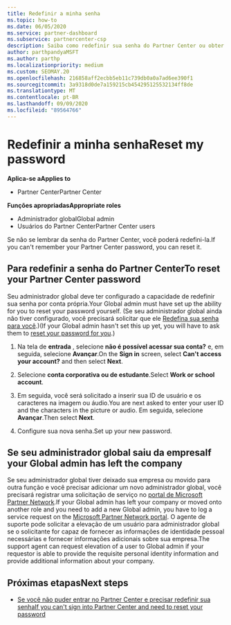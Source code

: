 ```yaml
---
title: Redefinir a minha senha
ms.topic: how-to
ms.date: 06/05/2020
ms.service: partner-dashboard
ms.subservice: partnercenter-csp
description: Saiba como redefinir sua senha do Partner Center ou obter ajuda do administrador global da sua empresa. Além disso, saiba como adicionar um novo administrador global do Partner Center.
author: parthpandyaMSFT
ms.author: parthp
ms.localizationpriority: medium
ms.custom: SEOMAY.20
ms.openlocfilehash: 216858aff2ecbb5eb11c739db0a0a7ad6ee390f1
ms.sourcegitcommit: 3a9318d0de7a159215cb454295125532134ff8de
ms.translationtype: MT
ms.contentlocale: pt-BR
ms.lasthandoff: 09/09/2020
ms.locfileid: "89564766"
---
```

# <a name="reset-my-password"></a><span data-ttu-id="5b251-103">Redefinir a minha senha</span><span class="sxs-lookup"><span data-stu-id="5b251-103">Reset my password</span></span>

<span data-ttu-id="5b251-104">**Aplica-se a**</span><span class="sxs-lookup"><span data-stu-id="5b251-104">**Applies to**</span></span>

- <span data-ttu-id="5b251-105">Partner Center</span><span class="sxs-lookup"><span data-stu-id="5b251-105">Partner Center</span></span>
 
<span data-ttu-id="5b251-106">**Funções apropriadas**</span><span class="sxs-lookup"><span data-stu-id="5b251-106">**Appropriate roles**</span></span>

- <span data-ttu-id="5b251-107">Administrador global</span><span class="sxs-lookup"><span data-stu-id="5b251-107">Global admin</span></span>
- <span data-ttu-id="5b251-108">Usuários do Partner Center</span><span class="sxs-lookup"><span data-stu-id="5b251-108">Partner Center users</span></span>


<span data-ttu-id="5b251-109">Se não se lembrar da senha do Partner Center, você poderá redefini-la.</span><span class="sxs-lookup"><span data-stu-id="5b251-109">If you can't remember your Partner Center password, you can reset it.</span></span>

## <a name="to-reset-your-partner-center-password"></a><span data-ttu-id="5b251-110">Para redefinir a senha do Partner Center</span><span class="sxs-lookup"><span data-stu-id="5b251-110">To reset your Partner Center password</span></span>

<span data-ttu-id="5b251-111">Seu administrador global deve ter configurado a capacidade de redefinir sua senha por conta própria.</span><span class="sxs-lookup"><span data-stu-id="5b251-111">Your Global admin must have set up the ability for you to reset your password yourself.</span></span> <span data-ttu-id="5b251-112">(Se seu administrador global ainda não tiver configurado, você precisará solicitar que ele [Redefina sua senha para você](reset-a-user-password.md).)</span><span class="sxs-lookup"><span data-stu-id="5b251-112">(If your Global admin hasn't set this up yet, you will have to ask them to [reset your password for you](reset-a-user-password.md).)</span></span>

1. <span data-ttu-id="5b251-113">Na tela de **entrada** , selecione **não é possível acessar sua conta?** e, em seguida, selecione **Avançar**.</span><span class="sxs-lookup"><span data-stu-id="5b251-113">On the **Sign in** screen, select **Can't access your account?** and then select **Next**.</span></span>

2. <span data-ttu-id="5b251-114">Selecione **conta corporativa ou de estudante**.</span><span class="sxs-lookup"><span data-stu-id="5b251-114">Select **Work or school account**.</span></span>

3. <span data-ttu-id="5b251-115">Em seguida, você será solicitado a inserir sua ID de usuário e os caracteres na imagem ou áudio.</span><span class="sxs-lookup"><span data-stu-id="5b251-115">You are next asked to enter your user ID and the characters in the picture or audio.</span></span> <span data-ttu-id="5b251-116">Em seguida, selecione **Avançar**.</span><span class="sxs-lookup"><span data-stu-id="5b251-116">Then select **Next**.</span></span>

4. <span data-ttu-id="5b251-117">Configure sua nova senha.</span><span class="sxs-lookup"><span data-stu-id="5b251-117">Set up your new password.</span></span>

## <a name="if-your-global-admin-has-left-the-company"></a><span data-ttu-id="5b251-118">Se seu administrador global saiu da empresa</span><span class="sxs-lookup"><span data-stu-id="5b251-118">If your Global admin has left the company</span></span>

<span data-ttu-id="5b251-119">Se seu administrador global tiver deixado sua empresa ou movido para outra função e você precisar adicionar um novo administrador global, você precisará registrar uma solicitação de serviço no [portal de Microsoft Partner Network](https://partner.microsoft.com/commercial#/).</span><span class="sxs-lookup"><span data-stu-id="5b251-119">If your Global admin has left your company or moved onto another role and you need to add a new Global admin, you have to log a service request on the [Microsoft Partner Network portal](https://partner.microsoft.com/commercial#/).</span></span> <span data-ttu-id="5b251-120">O agente de suporte pode solicitar a elevação de um usuário para administrador global se o solicitante for capaz de fornecer as informações de identidade pessoal necessárias e fornecer informações adicionais sobre sua empresa.</span><span class="sxs-lookup"><span data-stu-id="5b251-120">The support agent can request elevation of a user to Global admin if your requestor is able to provide the requisite personal identity information and provide additional information about your company.</span></span> 

## <a name="next-steps"></a><span data-ttu-id="5b251-121">Próximas etapas</span><span class="sxs-lookup"><span data-stu-id="5b251-121">Next steps</span></span>

- [<span data-ttu-id="5b251-122">Se você não puder entrar no Partner Center e precisar redefinir sua senha</span><span class="sxs-lookup"><span data-stu-id="5b251-122">If you can't sign into Partner Center and need to reset your password</span></span>](unable-to-sign-in.md)